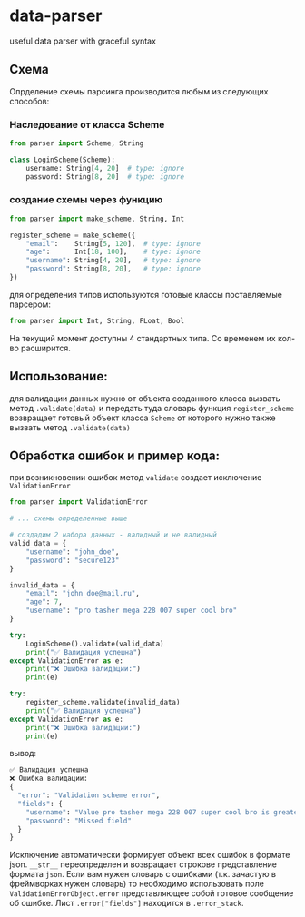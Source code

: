 # data-parser
useful data parser with graceful syntax

## Схема

Опрделение схемы парсинга производится любым из следующих способов:

### Наследование от класса Scheme
```py
from parser import Scheme, String

class LoginScheme(Scheme):
    username: String[4, 20]  # type: ignore
    password: String[8, 20]  # type: ignore
```

### создание схемы через функцию
```py
from parser import make_scheme, String, Int

register_scheme = make_scheme({
    "email":    String[5, 120],  # type: ignore
    "age":      Int[18, 100],    # type: ignore
    "username": String[4, 20],   # type: ignore
    "password": String[8, 20],   # type: ignore
})
```

для определения типов используются готовые классы поставляемые парсером:
```py
from parser import Int, String, FLoat, Bool
```

На текущий момент доступны 4 стандартных типа. Со временем их кол-во расширится.


## Использование:

для валидации данных нужно от объекта созданного класса вызвать метод `.validate(data)` и передать туда словарь
функция `register_scheme` возвращает готовый объект класса `Scheme` от которого нужно также вызвать метод `.validate(data)`

## Обработка ошибок и пример кода:

при возникновении ошибок метод `validate` создает исключение `ValidationError`

```py
from parser import ValidationError

# ... схемы определенные выше

# создадим 2 набора данных - валидный и не валидный
valid_data = {
    "username": "john_doe",
    "password": "secure123"
}

invalid_data = {
    "email": "john_doe@mail.ru",
    "age": 7,
    "username": "pro tasher mega 228 007 super cool bro"
}

try:
    LoginScheme().validate(valid_data)
    print("✅ Валидация успешна")
except ValidationError as e:
    print("❌ Ошибка валидации:")
    print(e)

try:
    register_scheme.validate(invalid_data)
    print("✅ Валидация успешна")
except ValidationError as e:
    print("❌ Ошибка валидации:")
    print(e)
```
вывод:
```py
✅ Валидация успешна
❌ Ошибка валидации:
{
  "error": "Validation scheme error",
  "fields": {
    "username": "Value pro tasher mega 228 007 super cool bro is greater than the maximum length 20.",
    "password": "Missed field"
  }
}
```
Исключение автоматически формирует объект всех ошибок в формате json.
`__str__` переопределен и возвращает строкове представление формата `json`.
Если вам нужен словарь с ошибками (т.к. зачастую в фреймворках нужен словарь) то необходимо использовать поле `ValidationErrorObject.error` представляющее собой готовое сообщение об ошибке. 
Лист `.error["fields"]` находится в `.error_stack`.
